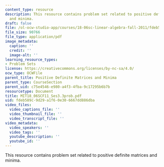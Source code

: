 ```yaml
---
content_type: resource
description: This resource contains problem set related to positive definite matrices
  and minima.
draft: false
file: /ol-ocw-studio-app/courses/18-06sc-linear-algebra-fall-2011/fdeb589c9d29a1f60e306667dd886dba_MIT18_06SCF11_Ses3.3prob.pdf
file_size: 90766
file_type: application/pdf
image_metadata:
  caption: ''
  credit: ''
  image-alt: ''
learning_resource_types:
- Problem Sets
license: https://creativecommons.org/licenses/by-nc-sa/4.0/
ocw_type: OCWFile
parent_title: Positive Definite Matrices and Minima
parent_type: CourseSection
parent_uid: c75e4546-e980-a4f3-4fba-9c17295b6b7b
resourcetype: Document
title: MIT18_06SCF11_Ses3.3prob.pdf
uid: fdeb589c-9d29-a1f6-0e30-6667dd886dba
video_files:
  video_captions_file: ''
  video_thumbnail_file: ''
  video_transcript_file: ''
video_metadata:
  video_speakers: ''
  video_tags: ''
  youtube_description: ''
  youtube_id: ''
---
```

This resource contains problem set related to positive definite matrices and minima.